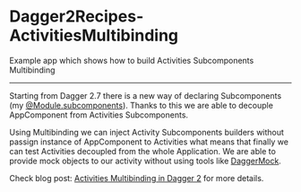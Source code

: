 # Dagger2Recipes-ActivitiesMultibinding
Example app which shows how to build Activities Subcomponents Multibinding

---

Starting from Dagger 2.7 there is a new way of declaring Subcomponents (my [@Module.subcomponents](http://google.github.io/dagger/api/2.7/dagger/Module.html#subcomponents--)). Thanks to this we are able to decouple AppComponent from Activities Subcomponents. 

Using Multibinding we can inject Activity Subcomponents builders without passign instance of AppComponent to Activities what means that finally we can test Activities decoupled from the whole Application. We are able to provide mock objects to our activity without using tools like [DaggerMock](https://github.com/fabioCollini/DaggerMock).

Check blog post: [Activities Multibinding in Dagger 2](http://frogermcs.github.io/activities-multibinding-in-dagger-2/) for more details.

